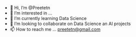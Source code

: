 - 👋 Hi, I’m @Preetetn
- 👀 I’m interested in ...
- 🌱 I’m currently learning Data Science 
- 💞️ I’m looking to collaborate on Data Science an AI projects
- 📫 How to reach me ...
preetetn@gmail.com
<!---
Preetetn/Preetetn is a ✨ special ✨ repository because its `README.md` (this file) appears on your GitHub profile.
You can click the Preview link to take a look at your changes.
--->
